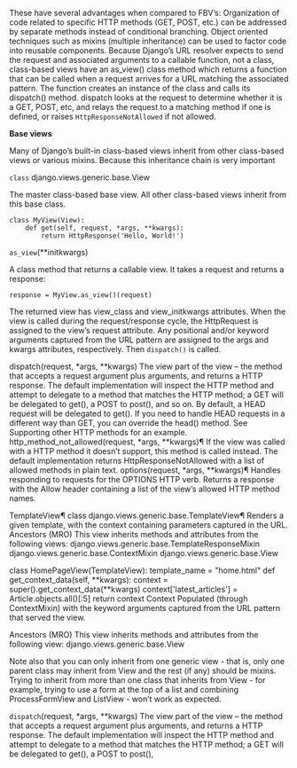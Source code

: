 These have several advantages when compared to FBV’s:
Organization of code related to specific HTTP methods (GET, POST, etc.) can be addressed by separate methods instead of conditional branching. 
Object oriented techniques such as mixins (multiple inheritance) can be used to factor code into reusable components. 
Because Django’s URL resolver expects to send the request and associated arguments to a callable function, not a class, class-based views have an as_view() class method which returns a function that can be called when a request arrives for a URL matching the associated pattern. The function creates an instance of the class and calls its dispatch() method. dispatch looks at the request to determine whether it is a GET, POST, etc, and relays the request to a matching method if one is defined, or raises `HttpResponseNotAllowed` if not allowed.

**Base views**

Many of Django’s built-in class-based views inherit from other class-based views or various mixins. Because this inheritance chain is very important 

`class` django.views.generic.base.View

The master class-based base view. All other class-based views inherit from this base class.

    class MyView(View):
        def get(self, request, *args, **kwargs):
            return HttpResponse('Hello, World!')

`as_view`(**initkwargs)

A class method that returns a callable view. It takes a request and returns a response: 

	response = MyView.as_view()(request)

The returned view has view_class and view_initkwargs attributes.
When the view is called during the request/response cycle, the HttpRequest is assigned to the view’s request attribute. Any positional and/or keyword arguments captured from the URL pattern are assigned to the args and kwargs attributes, respectively. Then `dispatch()` is called.

dispatch(request, *args, **kwargs)
The view part of the view – the method that accepts a request argument plus arguments, and returns a HTTP response.
The default implementation will inspect the HTTP method and attempt to delegate to a method that matches the HTTP method; a GET will be delegated to get(), a POST to post(), and so on.
By default, a HEAD request will be delegated to get(). If you need to handle HEAD requests in a different way than GET, you can override the head() method. See Supporting other HTTP methods for an example.
http_method_not_allowed(request, *args, **kwargs)¶ 
If the view was called with a HTTP method it doesn’t support, this method is called instead.
The default implementation returns HttpResponseNotAllowed with a list of allowed methods in plain text.
options(request, *args, **kwargs)¶ 
Handles responding to requests for the OPTIONS HTTP verb. Returns a response with the Allow header containing a list of the view’s allowed HTTP method names.

TemplateView¶
class django.views.generic.base.TemplateView¶ 
Renders a given template, with the context containing parameters captured in the URL.
Ancestors (MRO)
This view inherits methods and attributes from the following views:
django.views.generic.base.TemplateResponseMixin 
django.views.generic.base.ContextMixin 
django.views.generic.base.View 



class HomePageView(TemplateView):
    template_name = "home.html"
    def get_context_data(self, **kwargs):
        context = super().get_context_data(**kwargs)
        context['latest_articles'] = Article.objects.all()[:5]
        return context
Context
Populated (through ContextMixin) with the keyword arguments captured from the URL pattern that served the view.


Ancestors (MRO)
This view inherits methods and attributes from the following view:
django.views.generic.base.View 


Note also that you can only inherit from one generic view - that is, only one parent class may inherit from View and the rest (if any) should be mixins. Trying to inherit from more than one class that inherits from View - for example, trying to use a form at the top of a list and combining ProcessFormView and ListView - won’t work as expected. 

`dispatch`(request, *args, **kwargs)
The view part of the view – the method that accepts a request argument plus arguments, and returns a HTTP response.
The default implementation will inspect the HTTP method and attempt to delegate to a method that matches the HTTP method; a GET will be delegated to get(), a POST to post(),